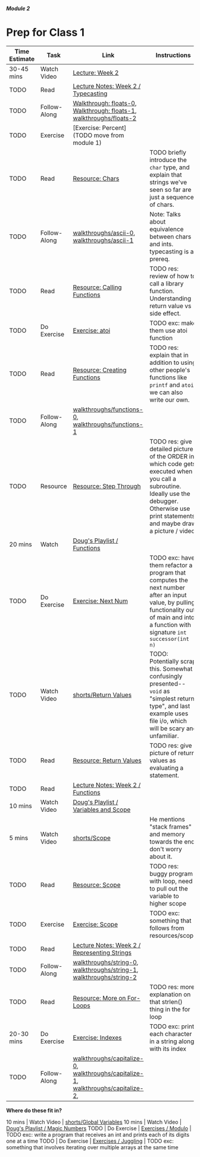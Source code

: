 ##### Module 2

# Prep for Class 1

Time Estimate | Task | Link | Instructions
--------------|------|------|-------------
30-45 mins | Watch Video | [Lecture: Week 2](TODO) | 
TODO | Read | [Lecture Notes: Week 2 / Typecasting](http://cdn.cs50.net/2015/fall/lectures/2/m/notes2m/notes2m.html#typecasting)
TODO | Follow-Along | [Walkthrough: floats-0](https://www.youtube.com/watch?v=Eycgpd_HUIA&index=10&list=PLhQjrBD2T380sc-fXwl1sviA-twxFduVU), [Walkthrough: floats-1](TODO), [walkthroughs/floats-2](TODO)
TODO | Exercise | [Exercise: Percent](TODO move from module 1) |  
TODO | Read | [Resource: Chars](../resources/Chars) | TODO briefly introduce the `char` type, and explain that strings we've seen so far are just a sequences of chars.
TODO | Follow-Along | [walkthroughs/ascii-0](TODO), [walkthroughs/ascii-1](TODO) | Note: Talks about equivalence between chars and ints. typecasting is a prereq.
TODO | Read | [Resource: Calling Functions](../resources/callingfunctions) | TODO res: review of how to call a library function. Understanding return value vs side effect.
TODO | Do Exercise | [Exercise: atoi](../exercises/atoi) | TODO exc: make them use atoi function
TODO | Read | [Resource: Creating Functions](../resources/creatingfunctions) | TODO res: explain that in addition to using other people's functions like `printf` and `atoi`, we can also write our own. 
TODO | Follow-Along | [walkthroughs/functions-0](https://www.youtube.com/watch?v=9zoRoz8Pq4E&list=PLhQjrBD2T380sc-fXwl1sviA-twxFduVU&index=13), [walkthroughs/functions-1](TODO)
TODO | Resource | [Resource: Step Through](../resources.stepthrough) | TODO res: give a detailed picture of the ORDER in which code gets executed when you call a subroutine. Ideally use the debugger. Otherwise use print statements and maybe draw a picture / video
20 mins | Watch | [Doug's Playlist / Functions](https://www.youtube.com/watch?v=jtuMIHebSu8&list=PLhQjrBD2T383cKxax1sP6rKA3Q1JGrgcE&index=2)
TODO | Do Exercise | [Exercise: Next Num](../exercises/nextnum) | TODO exc: have them refactor a program that computes the next number after an input value, by pulling functionality out of main and into a function with signature `int successor(int n)`
TODO | Watch Video | [shorts/Return Values](https://www.youtube.com/watch?v=gziiOF0uIX8&index=6&list=PLhQjrBD2T381wyZt81eGNZuZ4rzOos-AF) | TODO: Potentially scrap this. Somewhat confusingly presented-- `void` as "simplest return type", and last example uses file i/o, which will be scary and unfamiliar.
TODO | Read | [Resource: Return Values](../resources/returnvalues) | TODO res: give picture of return values as evaluating a statement.
TODO | Read | [Lecture Notes: Week 2 / Functions](http://cdn.cs50.net/2015/fall/lectures/2/m/notes2m/notes2m.html#functions)
10 mins | Watch Video | [Doug's Playlist / Variables and Scope](https://www.youtube.com/watch?v=pBqyy8NwzqY&index=3&list=PLhQjrBD2T383cKxax1sP6rKA3Q1JGrgcE)
5 mins | Watch Video | [shorts/Scope](https://www.youtube.com/watch?v=UC5QAokAupo&index=8&list=PLhQjrBD2T381wyZt81eGNZuZ4rzOos-AF) | He mentions "stack frames" and memory towards the end. don't worry about it.
TODO | Read | [Resource: Scope](../resources/scope) | TODO res: buggy program with loop, need to pull out the variable to higher scope
TODO | Exercise | [Exercise: Scope](../exercises/scope) | TODO exc: something that follows from resources/scope
TODO | Read | [Lecture Notes: Week 2 / Representing Strings](http://cdn.cs50.net/2015/fall/lectures/2/m/notes2m/notes2m.html#representing_strings)
TODO | Follow-Along | [walkthroughs/string-0](https://www.youtube.com/watch?v=BYbuuUntOZ4&list=PLhQjrBD2T380sc-fXwl1sviA-twxFduVU&index=15), [walkthroughs/string-1](TODO), [walkthroughs/string-2](TODO)
TODO | Read | [Resource: More on For-Loops](../resources/forloops) | TODO res: more explanation on that strlen() thing in the for loop
20-30 mins | Do Exercise | [Exercise: Indexes](../exercises/indexes) | TODO exc: print each character in a string along with its index
TODO | Follow-Along | [walkthroughs/capitalize-0](https://www.youtube.com/watch?v=wYvnyO2PbT0&list=PLhQjrBD2T380sc-fXwl1sviA-twxFduVU&index=9), [walkthroughs/capitalize-1](TODO), [walkthroughs/capitalize-2](TODO), 


**Where do these fit in?**

10 mins | Watch Video | [shorts/Global Variables](https://www.youtube.com/watch?v=F5feTW3CAZs&index=4&list=PLhQjrBD2T381wyZt81eGNZuZ4rzOos-AF)
10 mins | Watch Video | [Doug's Playlist / Magic Numbers](https://www.youtube.com/watch?v=z_Nh9yt4d_s&index=6&list=PLhQjrBD2T383cKxax1sP6rKA3Q1JGrgcE)
TODO | Do Exercise | [Exercises / Modulo](TODO) | TODO exc: write a program that receives an int and prints each of its digits one at a time
TODO | Do Exercise | [Exercises / Juggling](TODO) | TODO exc: something that involves iterating over multiple arrays at the same time


